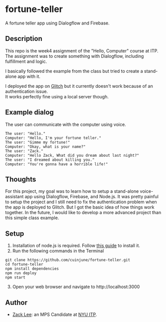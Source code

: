 # fortune-teller
A fortune teller app using Dialogflow and Firebase.

## Description

This repo is the week4 assignment of the "Hello, Computer" course at ITP.
The assignment was to create something with Dialogflow, including fulfillment and logic.

I basically followed the example from the class but tried to create a stand-alone app with it.

I deployed the app on [Glitch](https://fortune-teller-app.glitch.me/) but it currently doesn't work because of an authentication issue.  
It works perfectly fine using a local server though.

## Example dialog
The user can communicate with the computer using voice.

```
The user: "Hello."
Computer: "Hello, I'm your fortune teller."
The user: "Gimme my fortune!"
Computer: "Okay, what is your name?"
The user: "Zack."
Computer: "Hello Zack, What did you dream about last night?"
The user: "I dreamed about killing you."
Computer: "You're gonna have a horrible life!"
```

## Thoughts

For this project, my goal was to learn how to setup a stand-alone voice-assistant app using Dialogflow, Firebase, and Node.js.
It was pretty painful to setup the project and I still need to fix the authentication problem when the app is deployed to Glitch. 
But I got the basic idea of how things work together.
In the future, I would like to develop a more advanced project than this simple class example.

## Setup

1. Installation of node.js is required. Follow [this guide](https://github.com/itp-dwd/2020-spring/blob/master/guides/installing-nodejs.md) to install it.
2. Run the following commands in the Terminal
```
git clone https://github.com/cuinjune/fortune-teller.git
cd fortune-teller
npm install dependencies
npm run deploy
npm start
```
3. Open your web browser and navigate to http://localhost:3000

## Author
* [Zack Lee](https://www.cuinjune.com/about): an MPS Candidate at [NYU ITP](https://itp.nyu.edu).
